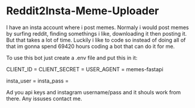 # Reddit2Insta-Meme-Uploader

I have an insta account where i post memes. 
Normaly i would post memes by surfing reddit, finding somethings i like, downloading it then posting it.
But that takes a lot of time. 
Luckily i like to code so instead of doing all of that im gonna spend 69420 hours coding a bot that can do it for me.

To use this bot just create a .env file and put this in it:

CLIENT_ID = 
CLIENT_SECRET = 
USER_AGENT = memes-fastapi

insta_user = 
insta_pass = 

Ad you api keys and instagram username/pass and it shouls work from there. Any issuses contact me.